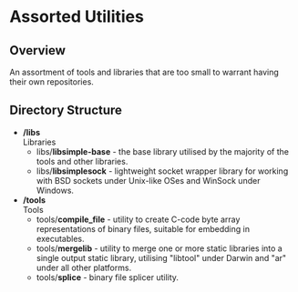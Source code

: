 Assorted Utilities
==================

Overview
--------

An assortment of tools and libraries that are too small to warrant having their own repositories.

Directory Structure
-------------------

<ul>
<li>
	<strong>/libs</strong><br />Libraries
	<ul>
		<li>libs/<strong>libsimple-base</strong> - the base library utilised by the majority of the tools and other libraries.</li>
		<li>libs/<strong>libsimplesock</strong> - lightweight socket wrapper library for working with BSD sockets under Unix-like OSes and WinSock under Windows.</li>
	</ul>
</li>
<li>
	<strong>/tools</strong><br />Tools
	<ul>
		<li>tools/<strong>compile_file</strong> - utility to create C-code byte array representations of binary files, suitable for embedding in executables.</li>
		<li>tools/<strong>mergelib</strong> - utility to merge one or more static libraries into a single output static library, utilising "libtool" under Darwin and "ar" under all other platforms.</li>
		<li>tools/<strong>splice</strong> - binary file splicer utility.</li>
	</ul>
</li>
</ul>